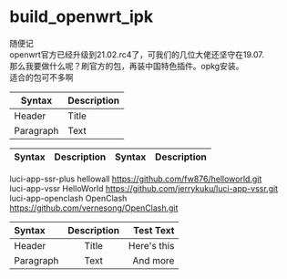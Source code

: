 # build_openwrt_ipk
随便记  
openwrt官方已经升级到21.02.rc4了，可我们的几位大佬还坚守在19.07.  
那么我要做什么呢？刷官方的包，再装中国特色插件。opkg安装。  
适合的包可不多啊  


| Syntax      | Description |
| ----------- | ----------- |
| Header      | Title       |
| Paragraph   | Text        |

| Syntax      | Description | Syntax      | Description |
| ------     | ------ | ------     |------ |
luci-app-ssr-plus     hellowall      https://github.com/fw876/helloworld.git  
luci-app-vssr         HelloWorld     https://github.com/jerrykuku/luci-app-vssr.git  
luci-app-openclash    OpenClash      https://github.com/vernesong/OpenClash.git  



| Syntax      | Description | Test Text     |
| :---        |    :----:   |          ---: |
| Header      | Title       | Here's this   |
| Paragraph   | Text        | And more      |
